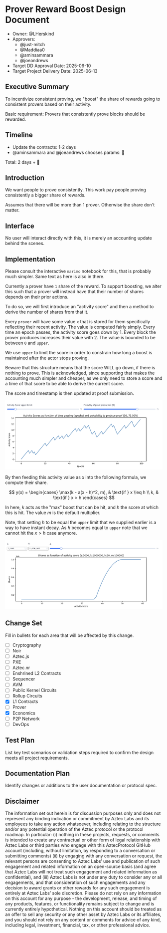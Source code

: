 # Prover Reward Boost Design Document

- Owner: @LHerskind
- Approvers:
  - @just-mitch
  - @Maddiaa0
  - @aminsammara
  - @joeandrews
- Target DD Approval Date: 2025-06-10
- Target Project Delivery Date: 2025-06-13

## Executive Summary

To incentivize consistent proving, we "boost" the share of rewards going to consistent provers based on their activity.

Basic requirement: Provers that consistently prove blocks should be rewarded.

## Timeline

- Update the contracts: 1-2 days
- @aminsammara and @joeandrews chooses params: 🤷

Total: 2 days + 🤷

## Introduction

We want people to prove consistently.
This work pay people proving consistently a bigger share of rewards.

Assumes that there will be more than 1 prover. 
Otherwise the share don't matter.

## Interface

No user will interact directly with this, it is merely an accounting update behind the scenes.

## Implementation

Please consult the interactive `marimo` notebook for this, that is probably much simpler. Same text as here is also in there.

Currently a prover have `1` share of the reward.
To support boosting, we alter this such that a prover will instead have that their number of shares depends on their prior actions. 

To do so, we will first introduce an "activity score" and then a method to derive the number of shares from that it.

Every `prover` will have some value `x` that is stored for them specifically reflecting their recent activity. 
The value is computed fairly simply. 
Every time an epoch passes, the activity score goes down by 1. 
Every block the prover produces increases their value with 2. 
The value is bounded to be between `0` and `upper`.

We use `upper` to limit the score in order to constrain how long a boost is maintained after the actor stops proving.

Beware that this structure means that the score WILL go down, if there is nothing to prove.
This is acknowledged, since supporting that makes the accounting much simpler and cheaper, as we only need to store a score and a time of that score to be able to derive the current score.

The score and timestamp is then updated at proof submission.

![](./images/activity_score.png)

By then feeding this activity value as $x$ into the following formula, we compute their share.

$$
y(x) = \begin{cases}
	\max(k - a(x - h)^2, m), & \text{if } x \leq h \\
	k, & \text{if } x > h
\end{cases}
$$

In here, $k$ acts as the "max" boost that can be hit, and $h$ the score at which this is hit. The value $m$ is the default multiplier.

Note, that setting $h$ to be equal the `upper` limit that we supplied earlier is a way to have instant decay. As $h$ becomes equal to `upper` note that we cannot hit the $x > h$ case anymore.

![](./images/shares.png)

## Change Set

Fill in bullets for each area that will be affected by this change.

- [ ] Cryptography
- [ ] Noir
- [ ] Aztec.js
- [ ] PXE
- [ ] Aztec.nr
- [ ] Enshrined L2 Contracts
- [ ] Sequencer
- [ ] AVM
- [ ] Public Kernel Circuits
- [ ] Rollup Circuits
- [x] L1 Contracts
- [ ] Prover
- [x] Economics
- [ ] P2P Network
- [ ] DevOps

## Test Plan

List key test scenarios or validation steps required to confirm the design meets all project requirements.

## Documentation Plan

Identify changes or additions to the user documentation or protocol spec.

## Disclaimer

The information set out herein is for discussion purposes only and does not represent any binding indication or commitment by Aztec Labs and its employees to take any action whatsoever, including relating to the structure and/or any potential operation of the Aztec protocol or the protocol roadmap. In particular: (i) nothing in these projects, requests, or comments is intended to create any contractual or other form of legal relationship with Aztec Labs or third parties who engage with this AztecProtocol GitHub account (including, without limitation, by responding to a conversation or submitting comments) (ii) by engaging with any conversation or request, the relevant persons are consenting to Aztec Labs’ use and publication of such engagement and related information on an open-source basis (and agree that Aztec Labs will not treat such engagement and related information as confidential), and (iii) Aztec Labs is not under any duty to consider any or all engagements, and that consideration of such engagements and any decision to award grants or other rewards for any such engagement is entirely at Aztec Labs’ sole discretion. Please do not rely on any information on this account for any purpose - the development, release, and timing of any products, features, or functionality remains subject to change and is currently entirely hypothetical. Nothing on this account should be treated as an offer to sell any security or any other asset by Aztec Labs or its affiliates, and you should not rely on any content or comments for advice of any kind, including legal, investment, financial, tax, or other professional advice.
